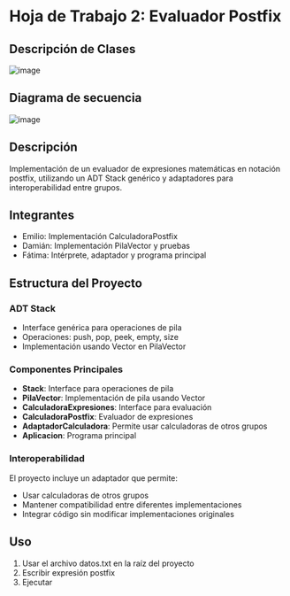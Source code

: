 # Hoja de Trabajo 2: Evaluador Postfix

## Descripción de Clases

![image](https://github.com/user-attachments/assets/f68b34ca-5528-4bef-ba03-013ed8d53200)

## Diagrama de secuencia 

![image](https://github.com/user-attachments/assets/5ba38eb5-3d40-4e61-9db6-205444d894cd)


## Descripción
Implementación de un evaluador de expresiones matemáticas en notación postfix, utilizando un ADT Stack genérico y adaptadores para interoperabilidad entre grupos.

## Integrantes
- Emilio: Implementación CalculadoraPostfix
- Damián: Implementación PilaVector y pruebas
- Fátima: Intérprete, adaptador y programa principal

## Estructura del Proyecto

### ADT Stack<E>
- Interface genérica para operaciones de pila
- Operaciones: push, pop, peek, empty, size
- Implementación usando Vector en PilaVector<E>

### Componentes Principales
- **Stack<E>**: Interface para operaciones de pila
- **PilaVector<E>**: Implementación de pila usando Vector
- **CalculadoraExpresiones**: Interface para evaluación
- **CalculadoraPostfix**: Evaluador de expresiones
- **AdaptadorCalculadora**: Permite usar calculadoras de otros grupos
- **Aplicacion**: Programa principal

### Interoperabilidad
El proyecto incluye un adaptador que permite:
- Usar calculadoras de otros grupos
- Mantener compatibilidad entre diferentes implementaciones
- Integrar código sin modificar implementaciones originales

## Uso
1. Usar el archivo datos.txt en la raíz del proyecto
2. Escribir expresión postfix 
3. Ejecutar
